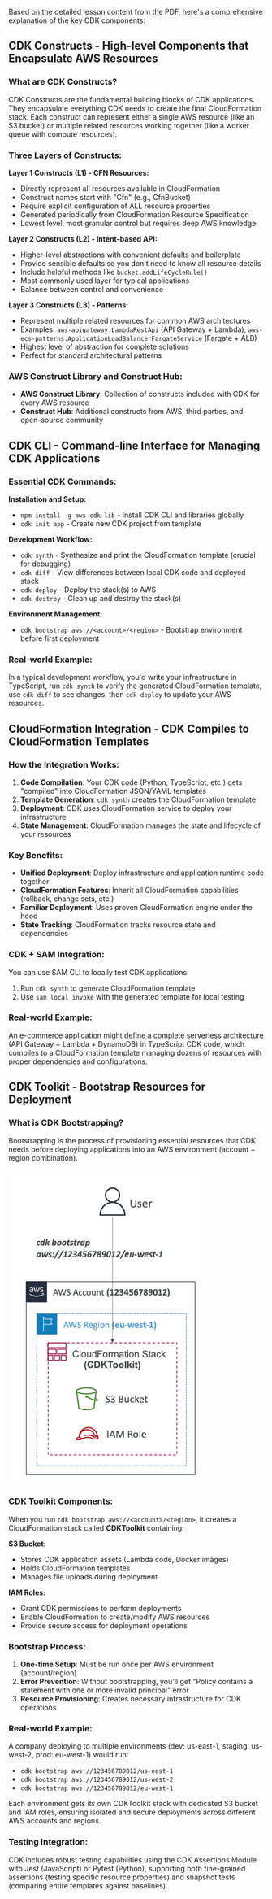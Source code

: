 Based on the detailed lesson content from the PDF, here's a comprehensive explanation of the key CDK components:

## CDK Constructs - High-level Components that Encapsulate AWS Resources

### What are CDK Constructs?
CDK Constructs are the fundamental building blocks of CDK applications. They encapsulate everything CDK needs to create the final CloudFormation stack. Each construct can represent either a single AWS resource (like an S3 bucket) or multiple related resources working together (like a worker queue with compute resources).

### Three Layers of Constructs:

**Layer 1 Constructs (L1) - CFN Resources:**
- Directly represent all resources available in CloudFormation
- Construct names start with "Cfn" (e.g., CfnBucket)
- Require explicit configuration of ALL resource properties
- Generated periodically from CloudFormation Resource Specification
- Lowest level, most granular control but requires deep AWS knowledge

**Layer 2 Constructs (L2) - Intent-based API:**
- Higher-level abstractions with convenient defaults and boilerplate
- Provide sensible defaults so you don't need to know all resource details
- Include helpful methods like `bucket.addLifeCycleRule()`
- Most commonly used layer for typical applications
- Balance between control and convenience

**Layer 3 Constructs (L3) - Patterns:**
- Represent multiple related resources for common AWS architectures
- Examples: `aws-apigateway.LambdaRestApi` (API Gateway + Lambda), `aws-ecs-patterns.ApplicationLoadBalancerFargateService` (Fargate + ALB)
- Highest level of abstraction for complete solutions
- Perfect for standard architectural patterns

### AWS Construct Library and Construct Hub:
- **AWS Construct Library**: Collection of constructs included with CDK for every AWS resource
- **Construct Hub**: Additional constructs from AWS, third parties, and open-source community

## CDK CLI - Command-line Interface for Managing CDK Applications

### Essential CDK Commands:

**Installation and Setup:**
- `npm install -g aws-cdk-lib` - Install CDK CLI and libraries globally
- `cdk init app` - Create new CDK project from template

**Development Workflow:**
- `cdk synth` - Synthesize and print the CloudFormation template (crucial for debugging)
- `cdk diff` - View differences between local CDK code and deployed stack
- `cdk deploy` - Deploy the stack(s) to AWS
- `cdk destroy` - Clean up and destroy the stack(s)

**Environment Management:**
- `cdk bootstrap aws://<account>/<region>` - Bootstrap environment before first deployment

### Real-world Example:
In a typical development workflow, you'd write your infrastructure in TypeScript, run `cdk synth` to verify the generated CloudFormation template, use `cdk diff` to see changes, then `cdk deploy` to update your AWS resources.

## CloudFormation Integration - CDK Compiles to CloudFormation Templates

### How the Integration Works:
1. **Code Compilation**: Your CDK code (Python, TypeScript, etc.) gets "compiled" into CloudFormation JSON/YAML templates
2. **Template Generation**: `cdk synth` creates the CloudFormation template
3. **Deployment**: CDK uses CloudFormation service to deploy your infrastructure
4. **State Management**: CloudFormation manages the state and lifecycle of your resources

### Key Benefits:
- **Unified Deployment**: Deploy infrastructure and application runtime code together
- **CloudFormation Features**: Inherit all CloudFormation capabilities (rollback, change sets, etc.)
- **Familiar Deployment**: Uses proven CloudFormation engine under the hood
- **State Tracking**: CloudFormation tracks resource state and dependencies

### CDK + SAM Integration:
You can use SAM CLI to locally test CDK applications:
1. Run `cdk synth` to generate CloudFormation template
2. Use `sam local invoke` with the generated template for local testing

### Real-world Example:
An e-commerce application might define a complete serverless architecture (API Gateway + Lambda + DynamoDB) in TypeScript CDK code, which compiles to a CloudFormation template managing dozens of resources with proper dependencies and configurations.

## CDK Toolkit - Bootstrap Resources for Deployment

### What is CDK Bootstrapping?
Bootstrapping is the process of provisioning essential resources that CDK needs before deploying applications into an AWS environment (account + region combination).

![](./resource/image_3.png)

### CDK Toolkit Components:
When you run `cdk bootstrap aws://<account>/<region>`, it creates a CloudFormation stack called **CDKToolkit** containing:

**S3 Bucket:**
- Stores CDK application assets (Lambda code, Docker images)
- Holds CloudFormation templates
- Manages file uploads during deployment

**IAM Roles:**
- Grant CDK permissions to perform deployments
- Enable CloudFormation to create/modify AWS resources
- Provide secure access for deployment operations

### Bootstrap Process:
1. **One-time Setup**: Must be run once per AWS environment (account/region)
2. **Error Prevention**: Without bootstrapping, you'll get "Policy contains a statement with one or more invalid principal" error
3. **Resource Provisioning**: Creates necessary infrastructure for CDK operations

### Real-world Example:
A company deploying to multiple environments (dev: us-east-1, staging: us-west-2, prod: eu-west-1) would run:
- `cdk bootstrap aws://123456789012/us-east-1`
- `cdk bootstrap aws://123456789012/us-west-2`  
- `cdk bootstrap aws://123456789012/eu-west-1`

Each environment gets its own CDKToolkit stack with dedicated S3 bucket and IAM roles, ensuring isolated and secure deployments across different AWS accounts and regions.

### Testing Integration:
CDK includes robust testing capabilities using the CDK Assertions Module with Jest (JavaScript) or Pytest (Python), supporting both fine-grained assertions (testing specific resource properties) and snapshot tests (comparing entire templates against baselines).